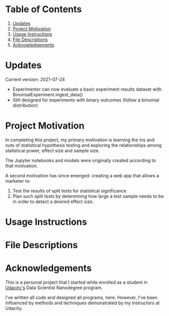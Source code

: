 # Table of Contents

1. [Updates](#updates)
2. [Project Motivation](#motivation)
3. [Usage Instructions](#instructions)
4. [File Descriptions](#files)
5. [Acknowledgements](#credit)

# Updates <a name = "updates"></a>
Current version: 2021-07-24

- Experimenter can now evaluate a basic experiment results dataset with BinomialExperiment.ingest_data()
- Still designed for experiments with binary outcomes (follow a binomial distribution)

# Project Motivation <a name = "motivation"></a>
In completing this project, my primary motivation is learning the ins and outs of statistical hypothesis testing and exploring the relationships among statistical power, effect size and sample size.

The Jupyter notebooks and models were originally created according to that motivation.

A second motivation has since emerged: creating a web app that allows a marketer to:

1. Test the results of split tests for statistical significance
2. Plan such split tests by determining how large a test sample needs to be in order to detect a desired effect size.

# Usage Instructions <a name = "instructions"></a>

# File Descriptions <a name = "files"></a>

# Acknowledgements <a name = "credit"></a>

This is a personal project that I started while enrolled as a student in [Udacity's](https://www.udacity.com/) Data Scientist Nanodegree program.

I've written all code and designed all programs, here. However, I've been influenced by methods and techniques demonstrated by my instructors at Udacity.

